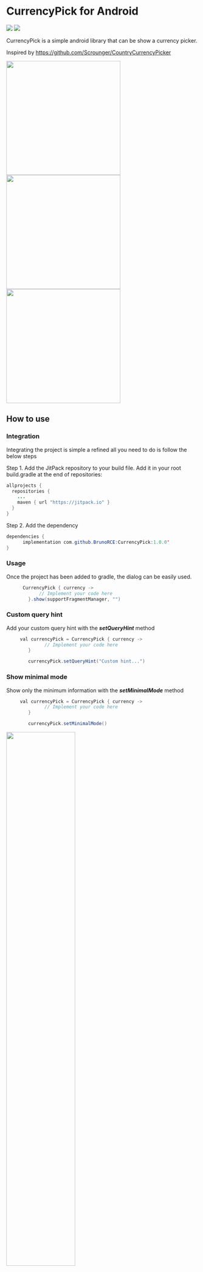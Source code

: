 # CurrencyPick for Android
![](https://img.shields.io/badge/kotlin-1.0.0-blueviolet) [![](https://img.shields.io/badge/paypal-donate-yellow.svg)](https://www.paypal.com/donate/?hosted_button_id=EATW6JWV2AQ4N)

CurrencyPick is a simple android library that can be show a currency picker.

Inspired by https://github.com/Scrounger/CountryCurrencyPicker

<p align="left">
  <img src="https://github.com/BrunoRCE/CurrencyPick/blob/main/assets/screen1.png" width="300">
  <img src="https://github.com/BrunoRCE/CurrencyPick/blob/main/assets/screen3.png" width="300">
  <img src="https://github.com/BrunoRCE/CurrencyPick/blob/main/assets/screen4.png" width="300">
<p>
  

## How to use

### Integration

Integrating the project is simple a refined all you need to do is follow the below steps

Step 1\. Add the JitPack repository to your build file. Add it in your root build.gradle at the end of repositories:

```java
allprojects {
  repositories {
    ...
    maven { url "https://jitpack.io" }
  }
}
```

Step 2\. Add the dependency

```java
dependencies {
      implementation com.github.BrunoRCE:CurrencyPick:1.0.0'
}
```

### Usage

Once the project has been added to gradle, the dialog can be easily used.

```java
      CurrencyPick { currency ->
            // Implement your code here
        }.show(supportFragmentManager, "")
```

### Custom query hint

Add your custom query hint with the ***setQueryHint*** method

```java
     val currencyPick = CurrencyPick { currency ->
              // Implement your code here
        }

        currencyPick.setQueryHint("Custom hint...")
```

### Show minimal mode

Show only the minimum information with the ***setMinimalMode*** method

```java
     val currencyPick = CurrencyPick { currency ->
              // Implement your code here
        }

        currencyPick.setMinimalMode()
```

<img src="https://github.com/BrunoRCE/CurrencyPick/blob/main/assets/screen1.png" width="60%">

### Change the text color

Change the color of the texts with the ***setTextColor*** method

```java
     val currencyPick = CurrencyPick { currency ->
              // Implement your code here
        }

        currencyPick.setTextColor("#2196F3")
```
<p align="left">
   <img src="https://github.com/BrunoRCE/CurrencyPick/blob/main/assets/screen2.png" width="300">
   <img src="https://github.com/BrunoRCE/CurrencyPick/blob/main/assets/screen4.png" width="300">
   <img src="https://github.com/BrunoRCE/CurrencyPick/blob/main/assets/screen5.png" width="300">
</p>


